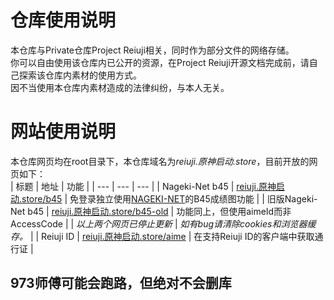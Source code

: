 # 仓库使用说明
本仓库与Private仓库Project Reiuji相关，同时作为部分文件的网络存储。</br>
你可以自由使用该仓库内已公开的资源，在Project Reiuji开源文档完成前，请自己探索该仓库内素材的使用方式。</br>
因不当使用本仓库内素材造成的法律纠纷，与本人无关。

# 网站使用说明
本仓库网页均在root目录下，本仓库域名为*reiuji.原神启动.store*，目前开放的网页如下：</br>
| 标题 | 地址 | 功能 |
| --- | --- | --- |
| Nageki-Net b45 | [reiuji.原神启动.store/b45](https://reiuji.原神启动.store/b45) | 免登录独立使用[NAGEKI-NET](https://nageki-net.com)的B45成绩图功能 |
| 旧版Nageki-Net b45 | [reiuji.原神启动.store/b45-old](https://reiuji.原神启动.store/b45-old) | 功能同上，但使用aimeId而非AccessCode |
| *以上两个网页已停止更新* | *如有bug请清除cookies和浏览器缓存。* |
| Reiuji ID | [reiuji.原神启动.store/aime](https://reiuji.原神启动.store/aime) | 在支持Reiuji ID的客户端中获取通行证 |

## 973师傅可能会跑路，但绝对不会删库

